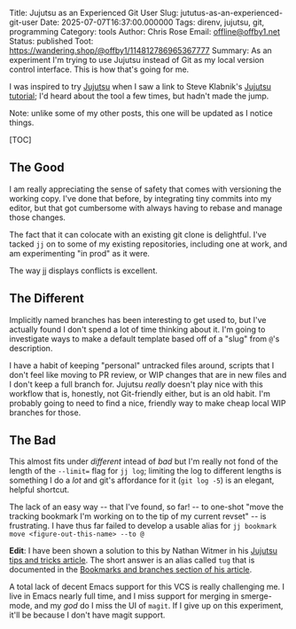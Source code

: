 Title: Jujutsu as an Experienced Git User
Slug: jututus-as-an-experienced-git-user
Date: 2025-07-07T16:37:00.000000
Tags: direnv, jujutsu, git, programming
Category: tools
Author: Chris Rose
Email: offline@offby1.net
Status: published
Toot: https://wandering.shop/@offby1/114812786965367777
Summary: As an experiment I'm trying to use Jujutsu instead of Git as my local version control interface. This is how that's going for me.

I was inspired to try [Jujutsu](https://github.com/martinvonz/jj) when I saw a link to Steve Klabnik's [Jujutsu tutorial](https://steveklabnik.github.io/jujutsu-tutorial/); I'd heard about the tool a few times, but hadn't made the jump. 

Note: unlike some of my other posts, this one will be updated as I notice things.

[TOC]

## The Good

I am really appreciating the sense of safety that comes with versioning the working copy. I've done that before, by integrating tiny commits into my editor, but that got cumbersome with always having to rebase and manage those changes. 

The fact that it can colocate with an existing git clone is delightful. I've tacked `jj` on to some of my existing repositories, including one at work, and am experimenting "in prod" as it were.

The way jj displays conflicts is excellent.

## The Different

Implicitly named branches has been interesting to get used to, but I've actually found I don't spend a lot of time thinking about it. I'm going to investigate ways to make a default template based off of a "slug" from `@`'s description.

I have a habit of keeping "personal" untracked files around, scripts that I don't feel like moving to PR review, or WIP changes that are in new files and I don't keep a full branch for. Jujutsu _really_ doesn't play nice with this workflow that is, honestly, not Git-friendly either, but is an old habit. I'm probably going to need to find a nice, friendly way to make cheap local WIP branches for those.

## The Bad

This almost fits under _different_ intead of _bad_ but I'm really not fond of the length of the `--limit=` flag for `jj log`; limiting the log to different lengths is something I do a _lot_ and git's affordance for it (`git log -5`) is an elegant, helpful shortcut.

The lack of an easy way -- that I've found, so far! -- to one-shot "move the tracking bookmark I'm working on to the tip of my current revset" -- is frustrating. I have thus far failed to develop a usable alias for `jj bookmark move <figure-out-this-name> --to @`

**Edit**: I have been shown a solution to this by Nathan Witmer in his [Jujutsu tips and tricks article](https://zerowidth.com/2025/jj-tips-and-tricks/). The short answer is an alias called `tug` that is documented in the [Bookmarks and branches section of his article](https://zerowidth.com/2025/jj-tips-and-tricks/#bookmarks-and-branches). 

A total lack of decent Emacs support for this VCS is really challenging me. I live in Emacs nearly full time, and I miss support for merging in smerge-mode, and my _god_ do I miss the UI of `magit`. If I give up on this experiment, it'll be because I don't have magit support.
